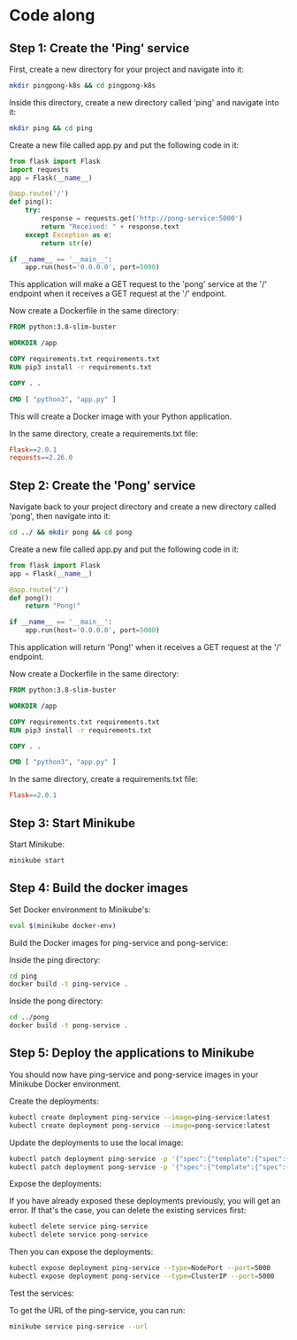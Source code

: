 # Code along
## Step 1: Create the 'Ping' service

First, create a new directory for your project and navigate into it:

```bash
mkdir pingpong-k8s && cd pingpong-k8s
```



Inside this directory, create a new directory called 'ping' and navigate into it:

```bash
mkdir ping && cd ping
```



Create a new file called app.py and put the following code in it:

```python
from flask import Flask
import requests
app = Flask(__name__)

@app.route('/')
def ping():
    try:
        response = requests.get('http://pong-service:5000')
        return "Received: " + response.text
    except Exception as e:
        return str(e)

if __name__ == '__main__':
    app.run(host='0.0.0.0', port=5000)
```



This application will make a GET request to the 'pong' service at the '/' endpoint when it receives a GET request at the '/' endpoint.

Now create a Dockerfile in the same directory:

```Dockerfile
FROM python:3.8-slim-buster

WORKDIR /app

COPY requirements.txt requirements.txt
RUN pip3 install -r requirements.txt

COPY . .

CMD [ "python3", "app.py" ]
```



This will create a Docker image with your Python application.

In the same directory, create a requirements.txt file:

```makefile
Flask==2.0.1
requests==2.26.0
```


## Step 2: Create the 'Pong' service

Navigate back to your project directory and create a new directory called 'pong', then navigate into it:

```bash
cd ../ && mkdir pong && cd pong
```



Create a new file called app.py and put the following code in it:

```python
from flask import Flask
app = Flask(__name__)

@app.route('/')
def pong():
    return "Pong!"

if __name__ == '__main__':
    app.run(host='0.0.0.0', port=5000)
```



This application will return 'Pong!' when it receives a GET request at the '/' endpoint.

Now create a Dockerfile in the same directory:

```Dockerfile
FROM python:3.8-slim-buster

WORKDIR /app

COPY requirements.txt requirements.txt
RUN pip3 install -r requirements.txt

COPY . .

CMD [ "python3", "app.py" ]
```



In the same directory, create a requirements.txt file:

```makefile
Flask==2.0.1
```


## Step 3: Start Minikube

Start Minikube:

```bash
minikube start
```


## Step 4: Build the docker images

Set Docker environment to Minikube's:

```bash
eval $(minikube docker-env)
```



Build the Docker images for ping-service and pong-service:

Inside the ping directory:

```bash
cd ping
docker build -t ping-service .
```



Inside the pong directory:

```bash
cd ../pong
docker build -t pong-service .
```


## Step 5: Deploy the applications to Minikube

You should now have ping-service and pong-service images in your Minikube Docker environment.

Create the deployments:

```bash
kubectl create deployment ping-service --image=ping-service:latest
kubectl create deployment pong-service --image=pong-service:latest
```



Update the deployments to use the local image:

```bash
kubectl patch deployment ping-service -p '{"spec":{"template":{"spec":{"containers":[{"name":"ping-service","imagePullPolicy":"Never"}]}}}}'
kubectl patch deployment pong-service -p '{"spec":{"template":{"spec":{"containers":[{"name":"pong-service","imagePullPolicy":"Never"}]}}}}'
```



Expose the deployments:

If you have already exposed these deployments previously, you will get an error. If that's the case, you can delete the existing services first:

```bash
kubectl delete service ping-service
kubectl delete service pong-service
```



Then you can expose the deployments:

```bash
kubectl expose deployment ping-service --type=NodePort --port=5000
kubectl expose deployment pong-service --type=ClusterIP --port=5000
```



Test the services:

To get the URL of the ping-service, you can run:

```bash
minikube service ping-service --url
```
